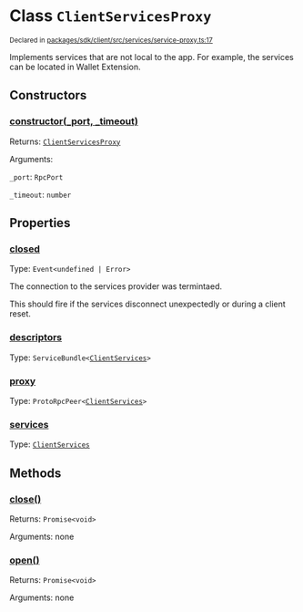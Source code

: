 # Class `ClientServicesProxy`
<sub>Declared in [packages/sdk/client/src/services/service-proxy.ts:17](https://github.com/dxos/dxos/blob/29a91026f/packages/sdk/client/src/services/service-proxy.ts#L17)</sub>


Implements services that are not local to the app.
For example, the services can be located in Wallet Extension.

## Constructors
### [constructor(_port, _timeout)](https://github.com/dxos/dxos/blob/29a91026f/packages/sdk/client/src/services/service-proxy.ts#L21)




Returns: <code>[ClientServicesProxy](/api/@dxos/client/classes/ClientServicesProxy)</code>

Arguments: 

`_port`: <code>RpcPort</code>

`_timeout`: <code>number</code>



## Properties
### [closed](https://github.com/dxos/dxos/blob/29a91026f/packages/sdk/client/src/services/service-proxy.ts#L18)
Type: <code>Event&lt;undefined | Error&gt;</code>

The connection to the services provider was termintaed.

This should fire if the services disconnect unexpectedly or during a client reset.

### [descriptors](https://github.com/dxos/dxos/blob/29a91026f/packages/sdk/client/src/services/service-proxy.ts#L33)
Type: <code>ServiceBundle&lt;[ClientServices](/api/@dxos/client/types/ClientServices)&gt;</code>



### [proxy](https://github.com/dxos/dxos/blob/29a91026f/packages/sdk/client/src/services/service-proxy.ts#L28)
Type: <code>ProtoRpcPeer&lt;[ClientServices](/api/@dxos/client/types/ClientServices)&gt;</code>



### [services](https://github.com/dxos/dxos/blob/29a91026f/packages/sdk/client/src/services/service-proxy.ts#L37)
Type: <code>[ClientServices](/api/@dxos/client/types/ClientServices)</code>




## Methods
### [close()](https://github.com/dxos/dxos/blob/29a91026f/packages/sdk/client/src/services/service-proxy.ts#L63)




Returns: <code>Promise&lt;void&gt;</code>

Arguments: none




### [open()](https://github.com/dxos/dxos/blob/29a91026f/packages/sdk/client/src/services/service-proxy.ts#L42)




Returns: <code>Promise&lt;void&gt;</code>

Arguments: none




